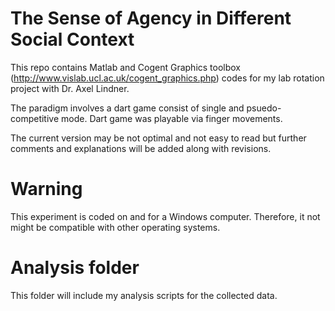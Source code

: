 # The Sense of Agency in Different Social Context

This repo contains Matlab and Cogent Graphics toolbox (http://www.vislab.ucl.ac.uk/cogent_graphics.php) codes for my lab rotation project with Dr. Axel Lindner.

The paradigm involves a dart game consist of single and psuedo-competitive mode. Dart game was playable via finger movements.

The current version may be not optimal and not easy to read but further comments and explanations will be added along with revisions.

# Warning

This experiment is coded on and for a Windows computer. Therefore, it not might be compatible with other operating systems. 


# Analysis folder
This folder will include my analysis scripts for the collected data.
